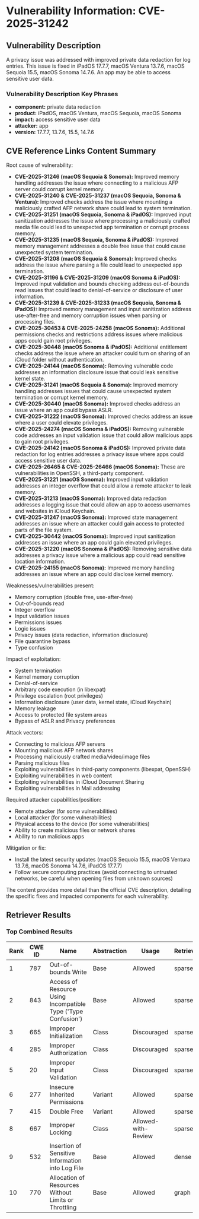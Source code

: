 # Vulnerability Information: CVE-2025-31242

## Vulnerability Description
A privacy issue was addressed with improved private data redaction for log entries. This issue is fixed in iPadOS 17.7.7, macOS Ventura 13.7.6, macOS Sequoia 15.5, macOS Sonoma 14.7.6. An app may be able to access sensitive user data.

### Vulnerability Description Key Phrases
- **component:** private data redaction
- **product:** iPadOS, macOS Ventura, macOS Sequoia, macOS Sonoma
- **impact:** access sensitive user data
- **attacker:** app
- **version:** 17.7.7, 13.7.6, 15.5, 14.7.6

## CVE Reference Links Content Summary
Root cause of vulnerability:
- **CVE-2025-31246 (macOS Sequoia & Sonoma):** Improved memory handling addresses the issue where connecting to a malicious AFP server could corrupt kernel memory.
- **CVE-2025-31240 & CVE-2025-31237 (macOS Sequoia, Sonoma & Ventura):** Improved checks address the issue where mounting a maliciously crafted AFP network share could lead to system termination.
- **CVE-2025-31251 (macOS Sequoia, Sonoma & iPadOS):** Improved input sanitization addresses the issue where processing a maliciously crafted media file could lead to unexpected app termination or corrupt process memory.
- **CVE-2025-31235 (macOS Sequoia, Sonoma & iPadOS):** Improved memory management addresses a double free issue that could cause unexpected system termination.
- **CVE-2025-31208 (macOS Sequoia & Sonoma):** Improved checks address the issue where parsing a file could lead to unexpected app termination.
- **CVE-2025-31196 & CVE-2025-31209 (macOS Sonoma & iPadOS):** Improved input validation and bounds checking address out-of-bounds read issues that could lead to denial-of-service or disclosure of user information.
- **CVE-2025-31239 & CVE-2025-31233 (macOS Sequoia, Sonoma & iPadOS):** Improved memory management and input sanitization address use-after-free and memory corruption issues when parsing or processing files.
- **CVE-2025-30453 & CVE-2025-24258 (macOS Sonoma):** Additional permissions checks and restrictions address issues where malicious apps could gain root privileges.
- **CVE-2025-30448 (macOS Sonoma & iPadOS):** Additional entitlement checks address the issue where an attacker could turn on sharing of an iCloud folder without authentication.
- **CVE-2025-24144 (macOS Sonoma):** Removing vulnerable code addresses an information disclosure issue that could leak sensitive kernel state.
- **CVE-2025-31241 (macOS Sequoia & Sonoma):** Improved memory handling addresses issues that could cause unexpected system termination or corrupt kernel memory.
- **CVE-2025-30440 (macOS Sonoma):** Improved checks address an issue where an app could bypass ASLR.
- **CVE-2025-31222 (macOS Sonoma):** Improved checks address an issue where a user could elevate privileges.
- **CVE-2025-24274 (macOS Sonoma & iPadOS):** Removing vulnerable code addresses an input validation issue that could allow malicious apps to gain root privileges.
- **CVE-2025-24142 (macOS Sonoma & iPadOS):** Improved private data redaction for log entries addresses a privacy issue where apps could access sensitive user data.
- **CVE-2025-26465 & CVE-2025-26466 (macOS Sonoma):** These are vulnerabilities in OpenSSH, a third-party component.
- **CVE-2025-31221 (macOS Sonoma):** Improved input validation addresses an integer overflow that could allow a remote attacker to leak memory.
- **CVE-2025-31213 (macOS Sonoma):** Improved data redaction addresses a logging issue that could allow an app to access usernames and websites in iCloud Keychain.
- **CVE-2025-31247 (macOS Sonoma):** Improved state management addresses an issue where an attacker could gain access to protected parts of the file system.
- **CVE-2025-30442 (macOS Sonoma):** Improved input sanitization addresses an issue where an app could gain elevated privileges.
- **CVE-2025-31220 (macOS Sonoma & iPadOS):** Removing sensitive data addresses a privacy issue where a malicious app could read sensitive location information.
- **CVE-2025-24155 (macOS Sonoma):** Improved memory handling addresses an issue where an app could disclose kernel memory.

Weaknesses/vulnerabilities present:
- Memory corruption (double free, use-after-free)
- Out-of-bounds read
- Integer overflow
- Input validation issues
- Permissions issues
- Logic issues
- Privacy issues (data redaction, information disclosure)
- File quarantine bypass
- Type confusion

Impact of exploitation:
- System termination
- Kernel memory corruption
- Denial-of-service
- Arbitrary code execution (in libexpat)
- Privilege escalation (root privileges)
- Information disclosure (user data, kernel state, iCloud Keychain)
- Memory leakage
- Access to protected file system areas
- Bypass of ASLR and Privacy preferences

Attack vectors:
- Connecting to malicious AFP servers
- Mounting malicious AFP network shares
- Processing maliciously crafted media/video/image files
- Parsing malicious files
- Exploiting vulnerabilities in third-party components (libexpat, OpenSSH)
- Exploiting vulnerabilities in web content
- Exploiting vulnerabilities in iCloud Document Sharing
- Exploiting vulnerabilities in Mail addressing

Required attacker capabilities/position:
- Remote attacker (for some vulnerabilities)
- Local attacker (for some vulnerabilities)
- Physical access to the device (for some vulnerabilities)
- Ability to create malicious files or network shares
- Ability to run malicious apps

Mitigation or fix:
- Install the latest security updates (macOS Sequoia 15.5, macOS Ventura 13.7.6, macOS Sonoma 14.7.6, iPadOS 17.7.7)
- Follow secure computing practices (avoid connecting to untrusted networks, be careful when opening files from unknown sources)

The content provides more detail than the official CVE description, detailing the specific fixes and impacted components for each vulnerability.

## Retriever Results

### Top Combined Results

| Rank | CWE ID | Name | Abstraction | Usage  | Retrievers | Individual Scores |
|------|--------|------|-------------|-------|------------|-------------------|
| 1 | 787 | Out-of-bounds Write | Base | Allowed | sparse | 0.096 |
| 2 | 843 | Access of Resource Using Incompatible Type ('Type Confusion') | Base | Allowed | sparse | 0.090 |
| 3 | 665 | Improper Initialization | Class | Discouraged | sparse | 0.083 |
| 4 | 285 | Improper Authorization | Class | Discouraged | sparse | 0.083 |
| 5 | 20 | Improper Input Validation | Class | Discouraged | sparse | 0.082 |
| 6 | 277 | Insecure Inherited Permissions | Variant | Allowed | sparse | 0.080 |
| 7 | 415 | Double Free | Variant | Allowed | sparse | 0.078 |
| 8 | 667 | Improper Locking | Class | Allowed-with-Review | sparse | 0.078 |
| 9 | 532 | Insertion of Sensitive Information into Log File | Base | Allowed | dense | 0.443 |
| 10 | 770 | Allocation of Resources Without Limits or Throttling | Base | Allowed | graph | 0.003 |

